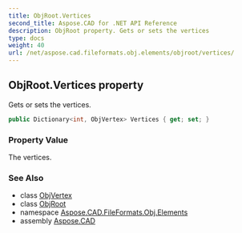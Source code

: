 ```yaml
---
title: ObjRoot.Vertices
second_title: Aspose.CAD for .NET API Reference
description: ObjRoot property. Gets or sets the vertices
type: docs
weight: 40
url: /net/aspose.cad.fileformats.obj.elements/objroot/vertices/
---
```

## ObjRoot.Vertices property

Gets or sets the vertices.

```csharp
public Dictionary<int, ObjVertex> Vertices { get; set; }
```

### Property Value

The vertices.

### See Also

* class [ObjVertex](../../../aspose.cad.fileformats.obj.vertexdata/objvertex/)
* class [ObjRoot](../)
* namespace [Aspose.CAD.FileFormats.Obj.Elements](../../../aspose.cad.fileformats.obj.elements/)
* assembly [Aspose.CAD](../../../)


